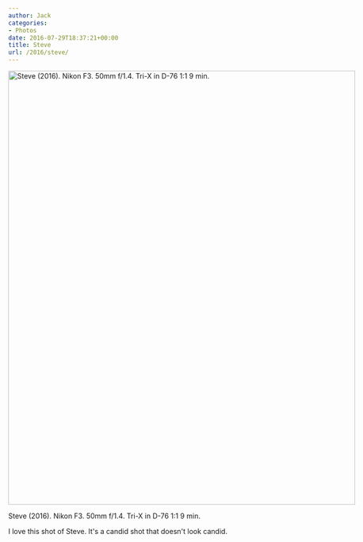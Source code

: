```yaml
---
author: Jack
categories:
- Photos
date: 2016-07-29T18:37:21+00:00
title: Steve
url: /2016/steve/
---
```


<div id="attachment_5385" style="width: 710px" class="wp-caption alignright">
  <img class="size-large wp-image-5385" src="/img/2016/07/2016-Roll-024_01_Steve-2-819x1024.jpg" alt="Steve (2016). Nikon F3. 50mm f/1.4. Tri-X in D-76 1:1 9 min." width="700" height="875" srcset="/img/2016/07/2016-Roll-024_01_Steve-2-819x1024.jpg 819w, /img/2016/07/2016-Roll-024_01_Steve-2-240x300.jpg 240w, /img/2016/07/2016-Roll-024_01_Steve-2-768x960.jpg 768w, /img/2016/07/2016-Roll-024_01_Steve-2-560x700.jpg 560w, /img/2016/07/2016-Roll-024_01_Steve-2.jpg 1487w" sizes="(max-width: 700px) 100vw, 700px" />
  
  <p class="wp-caption-text">
    Steve (2016). Nikon F3. 50mm f/1.4. Tri-X in D-76 1:1 9 min.
  </p>
</div>

I love this shot of Steve. It's a candid shot that doesn't look candid.